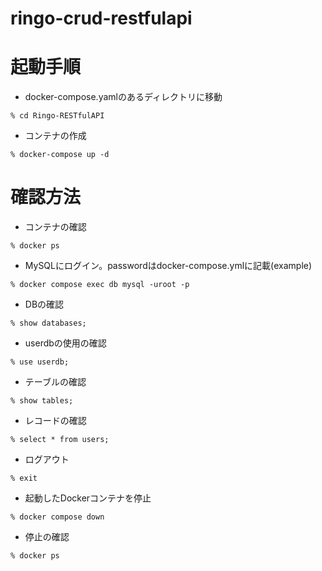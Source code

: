 # ringo-crud-restfulapi

# 起動手順
- docker-compose.yamlのあるディレクトリに移動
```
% cd Ringo-RESTfulAPI  
```
- コンテナの作成
```
% docker-compose up -d  
```

# 確認方法
- コンテナの確認
```
% docker ps  
```
- MySQLにログイン。passwordはdocker-compose.ymlに記載(example)
```
% docker compose exec db mysql -uroot -p
```
- DBの確認
```
% show databases;
```
- userdbの使用の確認
```
% use userdb;
```
- テーブルの確認
```
% show tables;
```
- レコードの確認
```
% select * from users;  
```
- ログアウト
```
% exit
```
- 起動したDockerコンテナを停止
```
% docker compose down
```
- 停止の確認
```
% docker ps
```
